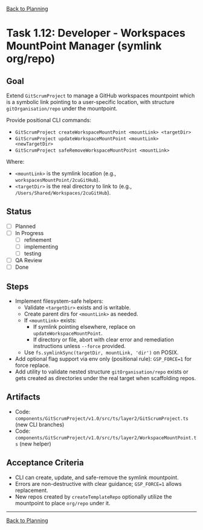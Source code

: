 [Back to Planning](./planning.md)

# Task 1.12: Developer - Workspaces MountPoint Manager (symlink org/repo)

## Goal
Extend `GitScrumProject` to manage a GitHub workspaces mountpoint which is a symbolic link pointing to a user-specific location, with structure `gitOrganisation/repo` under the mountpoint.

Provide positional CLI commands:
- `GitScrumProject createWorkspaceMountPoint <mountLink> <targetDir>`
- `GitScrumProject updateWorkspaceMountPoint <mountLink> <newTargetDir>`
- `GitScrumProject safeRemoveWorkspaceMountPoint <mountLink>`

Where:
- `<mountLink>` is the symlink location (e.g., `workspacesMountPoint/2cuGitHub`).
- `<targetDir>` is the real directory to link to (e.g., `/Users/Shared/Workspaces/2cuGitHub`).

## Status
- [ ] Planned
- [ ] In Progress
  - [ ] refinement
  - [ ] implementing
  - [ ] testing
- [ ] QA Review
- [ ] Done

## Steps
- Implement filesystem-safe helpers:
  - Validate `<targetDir>` exists and is writable.
  - Create parent dirs for `<mountLink>` as needed.
  - If `<mountLink>` exists:
    - If symlink pointing elsewhere, replace on `updateWorkspaceMountPoint`.
    - If directory or file, abort with clear error and remediation instructions unless `--force` provided.
  - Use `fs.symlinkSync(targetDir, mountLink, 'dir')` on POSIX.
- Add optional flag support via env only (positional rule): `GSP_FORCE=1` for force replace.
- Add utility to validate nested structure `gitOrganisation/repo` exists or gets created as directories under the real target when scaffolding repos.

## Artifacts
- Code: `components/GitScrumProject/v1.0/src/ts/layer2/GitScrumProject.ts` (new CLI branches)
- Code: `components/GitScrumProject/v1.0/src/ts/layer2/WorkspaceMountPoint.ts` (new helper)

## Acceptance Criteria
- CLI can create, update, and safe-remove the symlink mountpoint.
- Errors are non-destructive with clear guidance; `GSP_FORCE=1` allows replacement.
- New repos created by `createTemplateRepo` optionally utilize the mountpoint to place `org/repo` under it.

---

[Back to Planning](./planning.md)




